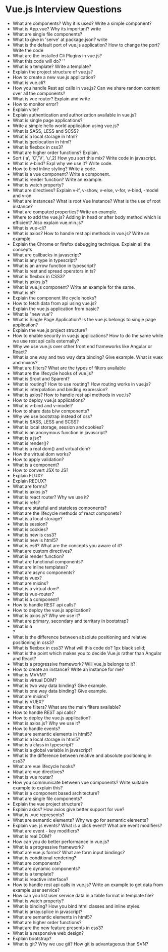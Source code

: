 # Vue.js Interview Questions

- What are components? Why it is used? Write a simple component?
- What is App.vue? Why its important? write
- What are single file components?
- What to give in 'serve' at package.json? write
- What is the default port of vue.js application? How to change the port? Write the code
- What are the installed Cli Plugins in vue.js?
- What this code will do? '<HelloWorld msg="Welcome! Vue.js"/>'
- What is a template? Write a template?
- Explain the project structure of vue.js?
- How to create a new vue.js application?
- What is vue.cli?
- How you handle Rest api calls in vue.js? Can we share random content over all the components?
- What is vue router? Explain and write
- How to monitor error?
- Explain vite?
- Explain authentication and authorization available in vue.js?
- What is single page applications?
- Write a simple hello world application using vue.js?
- What is SASS, LESS and SCSS?
- What is a local storage in html?
- What is geolocation in html?
- What is flexbox in css3?
- What are higher order functions? Explain.
- Sort ('a', 'C','V', 'u',2] How you sort this mix? Write code in javascript.
- What is v-bind? Expl why we use it? Write code.
- How to bind inline styling? Write a code.
- What is a vue component? Write a component.
- What is render function? Write an example.
- What is watch property?
- What are directives? Explain v-if, v-show, v-else, v-for, v-bind, -model and v-on
- What are instances? What is root Vue Instance? What is the use of root instance?
- What are computed properties? Write an example.
- Where to add the vue.js? Adding in head or after body method which is efficient? Also explain vue.min.js?
- What is vue-cli?
- What is axios? How to handle rest api methods in vue.js? Write an example.
- Explain the Chrome or firefox debugging technique. Explain all the concepts
- What are callbacks in javascript?
- What is any type in typescript?
- What is an arrow function in typescript?
- What is rest and spread operators in ts?
- What is flexbox in CSS3?
- What is axios.js?
- What is vue.js component? Write an example for the same.
- What is el?
- Explain the component life cycle hooks?
- How to fetch data from api using vue.js?
- Explain the vue.js application from basic?
- What is "new vue'?
- What is Single Page Application? Is the vue.js belongs to single page application?
- Explain the vue.js project structure?
- How to enable security in vue.js applications? How to do the same while we use rest api calls externally?
- Why we use vue.js over other front end frameworks like Angular or React?
- What is one way and two way data binding? Give example. What is vuex and mixins?
- What are filters? What are the types of filters available
- What are the lifecycle hooks of vue.js?
- What is Sroot and Sparent?
- What is routing? How to use routing? How routing works in vue.js?
- What is interpolation and binding expression?
- What is axios? How to handle rest api methods in vue.is?
- How to deploy vue.js applications?
- What is v-bind and v-model?
- How to share data b/w components?
- Why we use bootstrap instead of css?
- What is SASS, LESS and SCSS?
- What is local storage, session and cookies?
- What is an anonymous function in javascript?
- What is a jsx?
- What is render()?
- What is a real dom() and virtual dom?
- How the virtual dom works?
- How to apply validation?
- What is a component?
- How to convert JSX to JS?
- Explain FLUX?
- Explain REDUX?
- What are forms?
- What is axios.js?
- What is react router? Why we use it?
- What is refs?
- What are stateful and stateless components?
- What are the lifecycle methods of react componets?
- What is a local storage?
- What is session?
- What is cookies?
- What is new is css3?
- What is new is html5?
- What is es6? What are the concepts you aware of it?
- What are custom directives?
- What is render function?
- What are functional components?
- What are inline templates?
- What are async components?
- What is vuex?
- What are mixins?
- What is a virtual dom?
- What is vue-router?
- What is a component?
- How to handle REST api calls?
- How to deploy the vue.js application?
- What is axios.js? Why we use it?
- What are primary, secondary and territary in bootstrap?
- What is a <nav>?
- What is the difference between absolute positioning and relative positioning in css3?
- What is flexbox in css3? What will this code do? 1px black solid;
- What is the point which makes you to decide Vue.js rather than Angular and React?
- What is a progressive framework? Will vue.js belongs to it?
- How to create an instance? Write an instance for me?
- What is MVVM?
- What is virtual DOM?
- What is two way data binding? Give example.
- What is one way data binding? Give example.
- What are mixins?
- What is VUEX?
- What are filters? What are the main filters available?
- How to handle REST api calls?
- How to deploy the vue.js application?
- What is axios.js? Why we use it?
- How to handle events?
- What are semantic elements in html5?
- What is a local storage in html5?
- What is a class in typescript?
- What is a global variable in javascript?
- What is the difference between relative and absolute positioning in css3?
- What are vue lifecycle hooks?
- What are vue directives?
- What is vue router?
- How you communicate between vue components? Write suitable example to explain this?
- What is a component based architecture?
- What are single file components?
- Explain the vue project structure?
- Explain axios? How axios give better support for vue?
- What is .vue represents?
- What are semantic elements? Why we go for semantic elements?
- Explain vue. js events? What is a click event? What are event modifiers? What are event - key modifiers?
- What is real DOM?
- How can you do better performance in vue.js?
- What is a progressive framework?
- What are vue.js forms? What are form input bindings?
- What is conditional rendering?
- What are components?
- What are dynamic components?
- What is a template?
- What is reactive interface?
- How to handle rest api calls in vue.js? Write an example to get data from example user service?
- How can you list user service data in a table format in template file?
- What is watch property?
- What is binding? How you bind html classes and inline styles.
- What is array.splice in javascript?
- What are semantic elements in html5?
- What are higher order functions?
- What are the new feature presents in css3?
- What is a responsive web design?
- Explain bootstrap?
- What is git? Why we use git? How git is advantageous than SVN?
